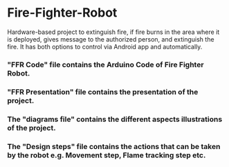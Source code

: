 # Fire-Fighter-Robot
Hardware-based project to extinguish fire, if fire burns in the area where it is deployed, gives message to the authorized person, and extinguish the fire. It has both options to control via Android app and automatically.

### "FFR Code" file contains the Arduino Code of Fire Fighter Robot.

### "FFR Presentation" file contains the presentation of the project.

### The "diagrams file" contains the different aspects illustrations of the project. 

### The "Design steps" file contains the actions that can be taken by the robot e.g. Movement step, Flame tracking step etc.
